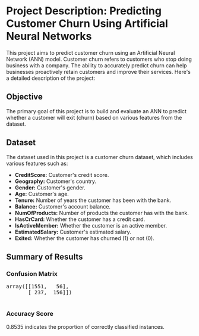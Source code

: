 <!DOCTYPE html>
<html lang="en">
<head>

<h1>Project Description: Predicting Customer Churn Using Artificial Neural Networks</h1>
        <p>This project aims to predict customer churn using an Artificial Neural Network (ANN) model. Customer churn refers to customers who stop doing business with a company. The ability to accurately predict churn can help businesses proactively retain customers and improve their services. Here's a detailed description of the project:</p>
        
<h2>Objective</h2>
        <p>The primary goal of this project is to build and evaluate an ANN to predict whether a customer will exit (churn) based on various features from the dataset.</p>
        
<h2>Dataset</h2>
        <p>The dataset used in this project is a customer churn dataset, which includes various features such as:</p>
        <ul>
            <li><strong>CreditScore:</strong> Customer's credit score.</li>
            <li><strong>Geography:</strong> Customer's country.</li>
            <li><strong>Gender:</strong> Customer's gender.</li>
            <li><strong>Age:</strong> Customer's age.</li>
            <li><strong>Tenure:</strong> Number of years the customer has been with the bank.</li>
            <li><strong>Balance:</strong> Customer's account balance.</li>
            <li><strong>NumOfProducts:</strong> Number of products the customer has with the bank.</li>
            <li><strong>HasCrCard:</strong> Whether the customer has a credit card.</li>
            <li><strong>IsActiveMember:</strong> Whether the customer is an active member.</li>
            <li><strong>EstimatedSalary:</strong> Customer's estimated salary.</li>
            <li><strong>Exited:</strong> Whether the customer has churned (1) or not (0).</li>
        </ul>
        
 <h2>Summary of Results</h2>
        <div class="results">
            <h3>Confusion Matrix</h3>
            <pre>
array([[1551,   56],
       [ 237,  156]])
            </pre>
            <h3>Accuracy Score</h3>
            <p>0.8535 indicates the proportion of correctly classified instances.</p>
        </div>
    </div>
</body>
</html>
